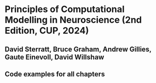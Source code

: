 # Principles of Computational Modelling in Neuroscience (2nd Edition, CUP, 2024)

## David Sterratt, Bruce Graham, Andrew Gillies, Gaute Einevoll, David Willshaw

## Code examples for all chapters
